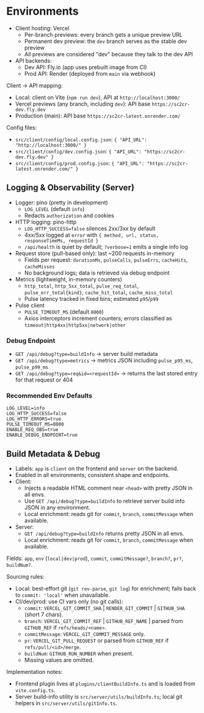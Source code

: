 # Environments

- Client hosting: Vercel
  - Per-branch previews: every branch gets a unique preview URL
  - Permanent dev preview: the `dev` branch serves as the stable dev preview
  - All previews are considered "dev" because they talk to the dev API
- API backends:
  - Dev API: Fly.io (app uses prebuilt image from CI)
  - Prod API: Render (deployed from `main` via webhook)

Client → API mapping:
- Local: client on Vite (`npm run dev`), API at `http://localhost:3000/`
- Vercel previews (any branch, including `dev`): API base `https://sc2cr-dev.fly.dev`
- Production (main): API base `https://sc2cr-latest.onrender.com/`

Config files:
- `src/client/config/local.config.json`: `{ "API_URL": "http://localhost:3000/" }`
- `src/client/config/dev.config.json`: `{ "API_URL": "https://sc2cr-dev.fly.dev" }`
- `src/client/config/prod.config.json`: `{ "API_URL": "https://sc2cr-latest.onrender.com/" }`

## Logging & Observability (Server)

- Logger: pino (pretty in development)
  - `LOG_LEVEL` (default `info`)
  - Redacts `authorization` and cookies
- HTTP logging: pino-http
  - `LOG_HTTP_SUCCESS=false` silences 2xx/3xx by default
  - 4xx/5xx logged at `error` with `{ method, url, status, responseTimeMs, requestId }`
  - `/api/health` is quiet by default; `?verbose=1` emits a single info log
- Request store (pull-based only): last ~200 requests in-memory
  - Fields per request: `durationMs`, `pulseCalls`, `pulseErrs`, `cacheHits`, `cacheMisses`
  - No background logs; data is retrieved via debug endpoint
- Metrics (lightweight, in-memory counters)
  - `http_total`, `http_5xx_total`, `pulse_req_total`, `pulse_err_total{kind}`, `cache_hit_total`, `cache_miss_total`
  - Pulse latency tracked in fixed bins; estimated `p95`/`p99`
- Pulse client
  - `PULSE_TIMEOUT_MS` (default `8000`)
  - Axios interceptors increment counters; errors classified as `timeout|http4xx|http5xx|network|other`

### Debug Endpoint

- `GET /api/debug?type=buildInfo` → server build metadata
- `GET /api/debug?type=metrics` → metrics JSON including `pulse_p95_ms`, `pulse_p99_ms`
- `GET /api/debug?type=req&id=<requestId>` → returns the last stored entry for that request or 404

### Recommended Env Defaults

```
LOG_LEVEL=info
LOG_HTTP_SUCCESS=false
LOG_HTTP_ERRORS=true
PULSE_TIMEOUT_MS=8000
ENABLE_REQ_OBS=true
ENABLE_DEBUG_ENDPOINT=true
```

## Build Metadata & Debug

- Labels: `app` is `client` on the frontend and `server` on the backend.
- Enabled in all environments; consistent shape and endpoints.
- Client:
  - Injects a readable HTML comment near `<head>` with pretty JSON in all envs.
  - Use `GET /api/debug?type=buildInfo` to retrieve server build info JSON in any environment.
  - Local enrichment: reads git for `commit`, `branch`, `commitMessage` when available.
- Server:
  - `GET /api/debug?type=buildInfo` returns pretty JSON in all envs.
  - Local enrichment: reads git for `commit`, `branch`, `commitMessage` when available.

Fields: `app`, `env` (`local|dev|prod`), `commit`, `commitMessage?`, `branch?`, `pr?`, `buildNum?`.

Sourcing rules:
- Local: best-effort git (`git rev-parse`, `git log`) for enrichment; falls back to `commit: 'local'` when unavailable.
- CI/dev/prod: use CI vars only (no git calls):
  - `commit`: `VERCEL_GIT_COMMIT_SHA` | `RENDER_GIT_COMMIT` | `GITHUB_SHA` (short 7 chars).
  - `branch`: `VERCEL_GIT_COMMIT_REF` | `GITHUB_REF_NAME` | parsed from `GITHUB_REF` if `refs/heads/<name>`.
  - `commitMessage`: `VERCEL_GIT_COMMIT_MESSAGE` only.
  - `pr`: `VERCEL_GIT_PULL_REQUEST` or parsed from `GITHUB_REF` if `refs/pull/<id>/merge`.
  - `buildNum`: `GITHUB_RUN_NUMBER` when present.
  - Missing values are omitted.

Implementation notes:
- Frontend plugin lives at `plugins/clientBuildInfo.ts` and is loaded from `vite.config.ts`.
- Server build-info utility is `src/server/utils/buildInfo.ts`; local git helpers in `src/server/utils/gitInfo.ts`.
